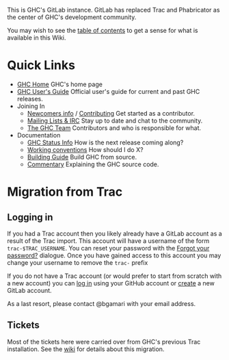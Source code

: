 This is GHC's GitLab instance. GitLab has replaced Trac and Phabricator as the center of GHC's development community.

You may wish to see the [table of contents](./index) to get a sense for what is available in this Wiki.

# Quick Links

* [GHC Home](https://www.haskell.org/ghc/) GHC's home page
* [GHC User's Guide](https://www.haskell.org/ghc/) Official user's guide for current and past GHC releases.
* Joining In
  * [Newcomers info](/contributing#newcomers-to-ghc) / [Contributing](/contributing) Get started as a contributor.
  * [Mailing Lists & IRC](/mailing-lists-and-irc) Stay up to date and chat to the community.
  * [The GHC Team](/team-ghc) Contributors and who is responsible for what.
* Documentation
  * [GHC Status Info](/status#ghc-status) How is the next release coming along?
  * [Working conventions](/contributing#contributing-to-ghc) How should I do X?
  * [Building Guide](/building/#building-and-porting-ghc) Build GHC from source.
  * [Commentary](/commentary/#the-ghc-commentary) Explaining the GHC source code.


# Migration from Trac

## Logging in

If you had a Trac account then you likely already have a GitLab account as a result of the Trac import. This account will have a username of the form `trac-$TRAC_USERNAME`. You can reset your password with the [Forgot your password?](https://gitlab.haskell.org/users/password/new) dialogue. Once you have gained access to this account you may change your username to remove the `trac-` prefix

If you do not have a Trac account (or would prefer to start from scratch with a new account) you can [log in](https://gitlab.haskell.org/users/auth/github) using your GitHub account or [create](https://gitlab.haskell.org/users/sign_in) a new GitLab account.

As a last resort, please contact @bgamari with your email address. 

## Tickets

Most of the tickets here were carried over from GHC's previous Trac installation. See the [wiki](tickets-from-trac) for details about this migration.